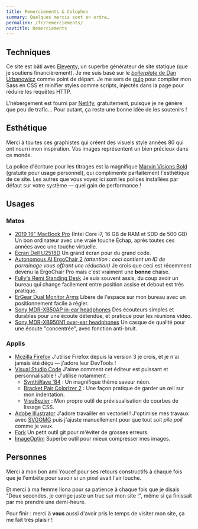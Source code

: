 ```yaml
---
title: Remerciements & Colophon
summary: Quelques mercis sont en ordre…
permalink: /fr/remerciements/
navtitle: Remerciements
---
```


## Techniques

Ce site est bâti avec [Eleventy](https://www.11ty.dev/), un superbe générateur de site statique (que je soutiens financièrement). Je me suis basé sur le [*boilerplate* de Dan Urbanowicz](https://templates.netlify.com/template/eleventy-netlify-boilerplate/) comme point de départ. Je me sers de [gulp](https://gulpjs.com/) pour compiler mon Sass en CSS et minifier styles comme scripts, injectés dans la page pour réduire les requêtes HTTP.

L'hébergement est fourni par [Netlify](https://netlify.com/), gratuitement, puisque je ne génère que peu de trafic… Pour autant, ça reste une bonne idée de les soutenirs !

## Esthétique

Merci à tou·tes ces graphistes qui créent des visuels style années 80 qui ont nourri mon inspiration. Vos images représentent un bien précieux dans ce monde.

La police d'écriture pour les titrages est la magnifique [Marvin Visions Bold](https://www.readvisions.com/marvin) (gratuite pour usage personnel), qui complimente parfaitement l'esthétique de ce site. Les autres que vous voyez ici sont les polices installées par défaut sur votre système — quel gain de performance !

## Usages

### Matos

- [2019 16" MacBook Pro](https://www.apple.com/macbook-pro-16/) (Intel Core i7, 16 GB de RAM et SDD de 500 GB)
    Un bon ordinateur avec une vraie touche Échap, après toutes ces années avec une touche virtuelle.
- [Écran Dell U2518D](https://amzn.to/3dgLwYT)
    Un grand écran pour du grand code.
- [Autonomous AI ErgoChair 2](https://www.autonomous.ai/office-chairs/ergonomic-chair/?rid=7a4b2c) _(attention : ceci contient un ID de parrainage vous offrant une réduction)_
    Je crois que ceci est récemment devenu la ErgoChair Pro mais c'est vraiment une **bonne** chaise.
- [Fully's Remi Standing Desk](https://www.fully.com/standing-desks/remi-standing-desk.html)
    Je suis souvent assis, du coup avoir un bureau qui change facilement entre position assise et debout est très pratique.
- [ErGear Dual Monitor Arms](https://amzn.to/35Y3rQm)
    Libère de l'espace sur mon bureau avec un positionnement facile à régler.
- [Sony MDR-XB50AP in-ear headphones](https://amzn.to/3x6jtDt)
    Des écouteurs simples et durables pour une écoute détendue, et pratique pour les réunions vidéo.
- [Sony MDR-XB950N1 over-ear headphones](https://amzn.to/3h0jhAe)
    Un casque de qualité pour une écoute "concentrée", avec fonction anti-bruit.

### Applis

- [Mozilla Firefox](https://www.mozilla.org/en-US/firefox/new/)
    J'utilise Firefox depuis la version 3 je crois, et je n'ai jamais été déçu — j'adore leur DevTools !
- [Visual Studio Code](https://code.visualstudio.com/)
    J'aime comment cet éditeur est puissant et personnalisable ! J'utilise notamment :
    - [SynthWave '84](https://marketplace.visualstudio.com/items?itemName=RobbOwen.synthwave-vscode) : Un magnifique thème saveur néon.
    - [Bracket Pair Colorizer 2](https://marketplace.visualstudio.com/items?itemName=CoenraadS.bracket-pair-colorizer-2) : Une façon pratique de garder un œil sur mon indentation.
    - [VisuBezier](https://marketplace.visualstudio.com/items?itemName=chriskirknielsen.visubezier) : Mon propre outil de prévisualisation de courbes de lissage CSS.
- [Adobe Illustrator](https://www.adobe.com/products/illustrator.html)
    J'adore travailler en vectoriel ! J'optimise mes travaux avec [SVGOMG](https://jakearchibald.github.io/svgomg/) puis j'ajuste manuellement pour que tout soit _pile poil_ comme je veux.
- [Fork](https://fork.dev/)
    Un petit outil git pour m'éviter de grosses erreurs.
- [ImageOptim](https://imageoptim.com/mac)
    Superbe outil pour mieux compresser mes images.

## Personnes

Merci à mon bon ami Youcef pour ses retours constructifs à chaque fois que je l'embête pour savoir si un pixel avait l'air louche.

Et merci à ma femme Ilona pour sa patience à chaque fois que je disais "Deux secondes, je corrige juste un truc sur mon site !", même si ça finissait par me prendre une demi-heure.

Pour finir : merci à **vous** aussi d'avoir pris le temps de visiter mon site, ça me fait très plaisir !
